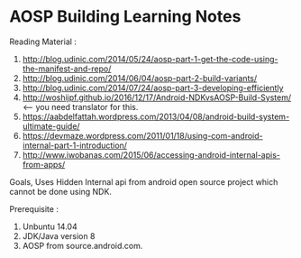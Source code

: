# AOSP Building Learning Notes
Reading Material :
1. http://blog.udinic.com/2014/05/24/aosp-part-1-get-the-code-using-the-manifest-and-repo/
2. http://blog.udinic.com/2014/06/04/aosp-part-2-build-variants/
3. http://blog.udinic.com/2014/07/24/aosp-part-3-developing-efficiently
4. http://woshijpf.github.io/2016/12/17/Android-NDKvsAOSP-Build-System/ <-- you need translator for this.
5. https://aabdelfattah.wordpress.com/2013/04/08/android-build-system-ultimate-guide/
6. https://devmaze.wordpress.com/2011/01/18/using-com-android-internal-part-1-introduction/
7. http://www.iwobanas.com/2015/06/accessing-android-internal-apis-from-apps/

Goals,
Uses Hidden Internal api from android open source project which cannot be done using NDK.

Prerequisite :
1. Unbuntu 14.04 
2. JDK/Java version 8
3. AOSP from source.android.com.


